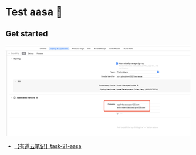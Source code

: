 # Test aasa 👋

## Get started

<p><img src='demo/1.png' width="700" /></p>

- [【有道云笔记】task-21-aasa](https://note.youdao.com/s/1OHys8Mn)

